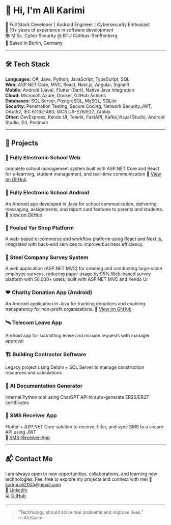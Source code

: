 # 👋 Hi, I'm Ali Karimi

🎯 Full Stack Developer | Android Engineer | Cybersecurity Enthusiast  
💼 10+ years of experience in software development  
📚 M.Sc. Cyber Security @ BTU Cottbus-Senftenberg  
📍 Based in Berlin, Germany  

---

## 🛠️ Tech Stack

**Languages:** C#, Java, Python, JavaScript, TypeScript, SQL  
**Web:** ASP.NET Core, MVC, React, Next.js, Angular, SignalR  
**Mobile:** Android (Java), Flutter (Dart), Native Java Integration  
**Cloud:** Microsoft Azure, Docker, GitHub Actions  
**Databases:** SQL Server, PostgreSQL, MySQL, SQLite  
**Security:** Penetration Testing, Secure Coding, Network Security,JWT, OAuth2, IEC 61162-460, IACS UR-E26/E27, Zabbix  
**Other:** DevExpress, Kendo UI, Telerik, FastAPI, Kafka,Visual Studio, Android Studio, Git, Postman

---

## 🚀 Projects

### 🏫 Fully Electronic School Web  
complete school management system built with ASP.NET Core and React for e-learning, student management, and real-time communication
🔗 [View on GitHub](https://github.com/karimiali2005/E-School-UI-API-SignalR)

### 🏫 Fully Electronic School Android  
An Android app developed in Java for school communication, delivering messaging, assignments, and report card features to parents and students.
🔗 [View on GitHub](https://github.com/karimiali2005/E-School-Android-)

### 🛒 Foolad Yar Shop Platform  
A web-based e-commerce and workflow platform using React and Next.js, integrated with back-end services to improve business efficiency.


### 📝 Steel Company Survey System  
A web application (ASP.NET MVC) for creating and conducting large-scale employee surveys, reducing paper usage by 95%.Web-based survey platform with 50,000+ users, built with ASP.NET MVC and Kendo UI  


### ❤️ Charity Donation App (Android)  
An Android application in Java for tracking donations and enabling transparency for non-profit organizations.
🔗 [View on GitHub](https://github.com/karimiali2005/Charitable-Application-Android)

### 🛰️ Telecom Leave App  
Android app for submitting leave and mission requests with manager approval  


### 🏗️ Building Contractor Software  
Legacy project using Delphi + SQL Server to manage construction resources and calculations

### 📄 AI Documentation Generator  
Internal Python tool using ChatGPT API to auto-generate ER26/ER27 certificates  

### 📲 SMS Receiver App  
Flutter + ASP.NET Core solution to receive, filter, and sync SMS to a secure API using JWT  
🔗 [SMS-Receiver-App](https://github.com/karimiali2005/SMS-Receiver-App)



---

## 📬 Contact Me


I am always open to new opportunities, collaborations, and learning new technologies. Feel free to explore my projects and connect with me!
📧 karimi.ali2005@gmail.com  
🔗 [LinkedIn](https://www.linkedin.com/in/ali-karimi-b6802779/)  
💻 [GitHub](https://github.com/karimiali2005)

---

> “Technology should solve real problems and improve lives.”  
> — Ali Karimi


